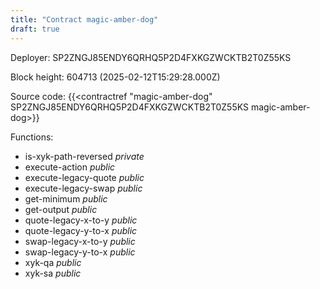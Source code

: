 ```yaml
---
title: "Contract magic-amber-dog"
draft: true
---
```

Deployer: SP2ZNGJ85ENDY6QRHQ5P2D4FXKGZWCKTB2T0Z55KS


 



Block height: 604713 (2025-02-12T15:29:28.000Z)

Source code: {{<contractref "magic-amber-dog" SP2ZNGJ85ENDY6QRHQ5P2D4FXKGZWCKTB2T0Z55KS magic-amber-dog>}}

Functions:

* is-xyk-path-reversed _private_
* execute-action _public_
* execute-legacy-quote _public_
* execute-legacy-swap _public_
* get-minimum _public_
* get-output _public_
* quote-legacy-x-to-y _public_
* quote-legacy-y-to-x _public_
* swap-legacy-x-to-y _public_
* swap-legacy-y-to-x _public_
* xyk-qa _public_
* xyk-sa _public_
